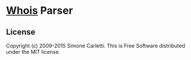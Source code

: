 # [Whois](http://whoisrb.org/) Parser


## License

Copyright (c) 2009-2015 Simone Carletti. This is Free Software distributed under the MIT license.
